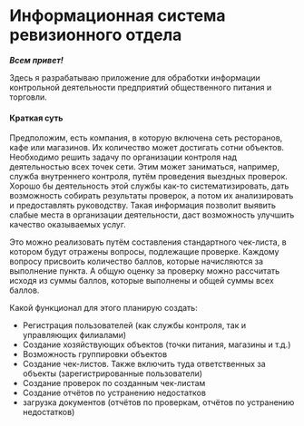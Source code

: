 # Информационная система ревизионного отдела

***Всем привет!***

Здесь я разрабатываю приложение для обработки информации контрольной деятельности предприятий общественного питания и торговли.

#### Краткая суть

Предположим, есть компания, в которую включена сеть ресторанов, кафе или магазинов. Их количество может достигать сотни объектов. Необходимо решить задачу по организации контроля над деятельностью всех точек сети. Этим может заниматься, например, служба внутреннего контроля, путём проведения выездных проверок. Хорошо бы деятельность этой службы как-то систематизировать, дать возможность собирать результаты проверок, а потом их анализировать и предоставлять руководству. Такая информация позволит выявить слабые места в организации деятельности, даст возможность улучшить качество оказываемых услуг.

Это можно реализовать путём составления стандартного чек-листа, в котором будут отражены вопросы, подлежащие проверке. Каждому вопросу присвоить количество баллов, которые начисляются за выполнение пункта. А общую оценку за проверку можно рассчитать исходя из суммы баллов, которые выполнены и общей суммы всех баллов. 

Какой функционал для этого планирую создать:
- Регистрация пользователей (как службы контроля, так и управляющих филиалами)
- Создание хозяйствующих объектов (точки питания, магазины и т.д.)
- Возможность группировки объектов
- Создание чек-листов. Также включить туда ответственных за объекты (зарегистрированные пользователи)
- Создание проверок по созданным чек-листам
- Создание отчётов по устранению недостатков
- загрузка документов (отчётов по проверкам, отчётов по устранению недостатков)
